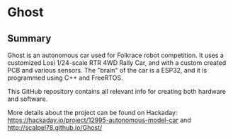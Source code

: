 # Ghost

## Summary

Ghost is an autonomous car used for Folkrace robot competition. It uses a customized Losi 1/24-scale RTR 4WD Rally Car, and with a custom created PCB and various sensors. The "brain" of the car is a ESP32, and it is programmed using C++ and FreeRTOS.

This GitHub repository contains all relevant info for creating both hardware and software.

More details about the project can be found on Hackaday: https://hackaday.io/project/12995-autonomous-model-car and http://scalpel78.github.io/Ghost/
